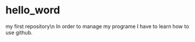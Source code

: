 # hello_word
my first repository\n
In order to manage my programe I have to learn how to use github.
